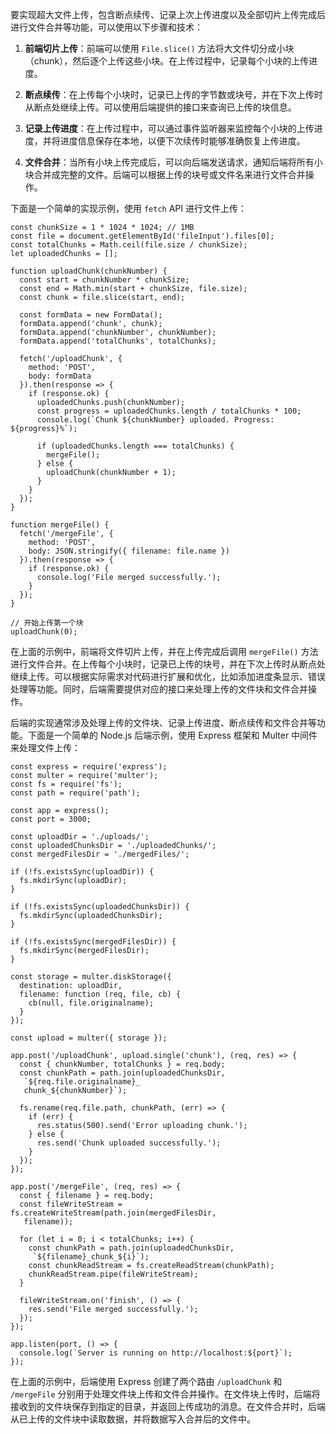 要实现超大文件上传，包含断点续传、记录上次上传进度以及全部切片上传完成后进行文件合并等功能，可以使用以下步骤和技术：

1.  **前端切片上传**：前端可以使用 `File.slice()` 方法将大文件切分成小块（chunk），然后逐个上传这些小块。在上传过程中，记录每个小块的上传进度。
    
2.  **断点续传**：在上传每个小块时，记录已上传的字节数或块号，并在下次上传时从断点处继续上传。可以使用后端提供的接口来查询已上传的块信息。
    
3.  **记录上传进度**：在上传过程中，可以通过事件监听器来监控每个小块的上传进度，并将进度信息保存在本地，以便下次续传时能够准确恢复上传进度。
    
4.  **文件合并**：当所有小块上传完成后，可以向后端发送请求，通知后端将所有小块合并成完整的文件。后端可以根据上传的块号或文件名来进行文件合并操作。
    

下面是一个简单的实现示例，使用 `fetch` API 进行文件上传：

    const chunkSize = 1 * 1024 * 1024; // 1MB
    const file = document.getElementById('fileInput').files[0];
    const totalChunks = Math.ceil(file.size / chunkSize);
    let uploadedChunks = [];
    
    function uploadChunk(chunkNumber) {
      const start = chunkNumber * chunkSize;
      const end = Math.min(start + chunkSize, file.size);
      const chunk = file.slice(start, end);
    
      const formData = new FormData();
      formData.append('chunk', chunk);
      formData.append('chunkNumber', chunkNumber);
      formData.append('totalChunks', totalChunks);
    
      fetch('/uploadChunk', {
        method: 'POST',
        body: formData
      }).then(response => {
        if (response.ok) {
          uploadedChunks.push(chunkNumber);
          const progress = uploadedChunks.length / totalChunks * 100;
          console.log(`Chunk ${chunkNumber} uploaded. Progress: ${progress}%`);
    
          if (uploadedChunks.length === totalChunks) {
            mergeFile();
          } else {
            uploadChunk(chunkNumber + 1);
          }
        }
      });
    }
    
    function mergeFile() {
      fetch('/mergeFile', {
        method: 'POST',
        body: JSON.stringify({ filename: file.name })
      }).then(response => {
        if (response.ok) {
          console.log('File merged successfully.');
        }
      });
    }
    
    // 开始上传第一个块
    uploadChunk(0);
    

在上面的示例中，前端将文件切片上传，并在上传完成后调用 `mergeFile()` 方法进行文件合并。在上传每个小块时，记录已上传的块号，并在下次上传时从断点处继续上传。可以根据实际需求对代码进行扩展和优化，比如添加进度条显示、错误处理等功能。同时，后端需要提供对应的接口来处理上传的文件块和文件合并操作。

后端的实现通常涉及处理上传的文件块、记录上传进度、断点续传和文件合并等功能。下面是一个简单的 Node.js 后端示例，使用 Express 框架和 Multer 中间件来处理文件上传：

    const express = require('express');
    const multer = require('multer');
    const fs = require('fs');
    const path = require('path');
    
    const app = express();
    const port = 3000;
    
    const uploadDir = './uploads/';
    const uploadedChunksDir = './uploadedChunks/';
    const mergedFilesDir = './mergedFiles/';
    
    if (!fs.existsSync(uploadDir)) {
      fs.mkdirSync(uploadDir);
    }
    
    if (!fs.existsSync(uploadedChunksDir)) {
      fs.mkdirSync(uploadedChunksDir);
    }
    
    if (!fs.existsSync(mergedFilesDir)) {
      fs.mkdirSync(mergedFilesDir);
    }
    
    const storage = multer.diskStorage({
      destination: uploadDir,
      filename: function (req, file, cb) {
        cb(null, file.originalname);
      }
    });
    
    const upload = multer({ storage });
    
    app.post('/uploadChunk', upload.single('chunk'), (req, res) => {
      const { chunkNumber, totalChunks } = req.body;
      const chunkPath = path.join(uploadedChunksDir,
       `${req.file.originalname}_
       chunk_${chunkNumber}`);
    
      fs.rename(req.file.path, chunkPath, (err) => {
        if (err) {
          res.status(500).send('Error uploading chunk.');
        } else {
          res.send('Chunk uploaded successfully.');
        }
      });
    });
    
    app.post('/mergeFile', (req, res) => {
      const { filename } = req.body;
      const fileWriteStream = fs.createWriteStream(path.join(mergedFilesDir,
       filename));
    
      for (let i = 0; i < totalChunks; i++) {
        const chunkPath = path.join(uploadedChunksDir,
         `${filename}_chunk_${i}`);
        const chunkReadStream = fs.createReadStream(chunkPath);
        chunkReadStream.pipe(fileWriteStream);
      }
    
      fileWriteStream.on('finish', () => {
        res.send('File merged successfully.');
      });
    });
    
    app.listen(port, () => {
      console.log(`Server is running on http://localhost:${port}`);
    });
    

在上面的示例中，后端使用 Express 创建了两个路由 `/uploadChunk` 和 `/mergeFile` 分别用于处理文件块上传和文件合并操作。在文件块上传时，后端将接收到的文件块保存到指定的目录，并返回上传成功的消息。在文件合并时，后端从已上传的文件块中读取数据，并将数据写入合并后的文件中。
